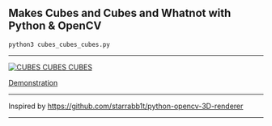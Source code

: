 Makes Cubes and Cubes and Whatnot with Python & OpenCV
-------

```python3 cubes_cubes_cubes.py```

-------

[![CUBES CUBES CUBES](https://img.youtube.com/vi/tT2zzCXfYpg/0.jpg)](https://www.youtube.com/watch?v=tT2zzCXfYpg)

[Demonstration](https://www.youtube.com/watch?v=tT2zzCXfYpg)

-------

Inspired by https://github.com/starrabb1t/python-opencv-3D-renderer

-------
